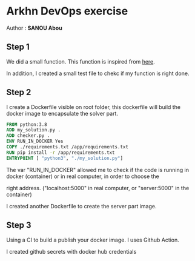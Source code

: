 # Arkhn DevOps exercise
Author : **SANOU Abou**

## Step 1

We did a small function. This function is inspired from [here](https://www.geeksforgeeks.org/check-for-balanced-parentheses-in-an-expression/).

In addition, I created a small test file to chekc if my function is right done.

## Step 2

I create a Dockerfile visible on root folder, this dockerfile will build the docker image to encapsulate the solver part.


```dockerfile
FROM python:3.8
ADD my_solution.py .
ADD checker.py .
ENV RUN_IN_DOCKER Yes
COPY ./requirements.txt /app/requirements.txt
RUN pip install -r /app/requirements.txt
ENTRYPOINT [ "python3", "./my_solution.py"]
```

The var "RUN_IN_DOCKER" allowed me to check if the code is running in docker (container) or in real computer, in order to choose the

right address. ("localhost:5000" in real computer, or "server:5000" in the container) 


I created another Dockerfile to create the server part image.

## Step 3

Using a CI to build a publish your docker image.
I uses Github Action.

I created github secrets with docker hub credentials 
